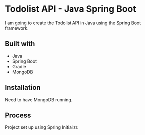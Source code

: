# Todolist API - Java Spring Boot

I am going to create the Todolist API in Java using the Spring Boot framework.

## Built with

- Java
- Spring Boot
- Gradle
- MongoDB

## Installation

Need to have MongoDB running.

## Process

Project set up using Spring Initializr.